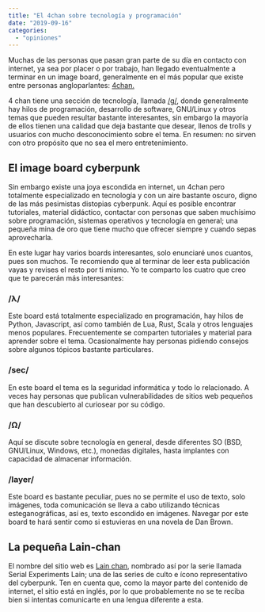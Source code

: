 ```yaml
---
title: "El 4chan sobre tecnología y programación"
date: "2019-09-16"
categories: 
  - "opiniones"
---
```


Muchas de las personas que pasan gran parte de su día en contacto con internet, ya sea por placer o por trabajo, han llegado eventualmente a terminar en un image board, generalmente en el más popular que existe entre personas angloparlantes: [4chan.](https://4chan.org)

4 chan tiene una sección de tecnología, llamada [/g/](https://4chan.org/g/), donde generalmente hay hilos de programación, desarrollo de software, GNU/Linux y otros temas que pueden resultar bastante interesantes, sin embargo la mayoría de ellos tienen una calidad que deja bastante que desear, llenos de trolls y usuarios con mucho desconocimiento sobre el tema. En resumen: no sirven con otro propósito que no sea el mero entretenimiento.

## El image board cyberpunk

Sin embargo existe una joya escondida en internet, un 4chan pero totalmente especializado en tecnología y con un aire bastante oscuro, digno de las más pesimistas distopias cyberpunk. Aquí es posible encontrar tutoriales, material didáctico, contactar con personas que saben muchísimo sobre programación, sistemas operativos y tecnología en general; una pequeña mina de oro que tiene mucho que ofrecer siempre y cuando sepas aprovecharla.

En este lugar hay varios boards interesantes, solo enunciaré unos cuantos, pues son muchos. Te recomiendo que al terminar de leer esta publicación vayas y revises el resto por ti mismo. Yo te comparto los cuatro que creo que te parecerán más interesantes:

### /λ/

Este board está totalmente especializado en programación, hay hilos de Python, Javascript, así como también de Lua, Rust, Scala y otros lenguajes menos populares. Frecuentemente se comparten tutoriales y material para aprender sobre el tema. Ocasionalmente hay personas pidiendo consejos sobre algunos tópicos bastante particulares.

### /sec/

En este board el tema es la seguridad informática y todo lo relacionado. A veces hay personas que publican vulnerabilidades de sitios web pequeños que han descubierto al curiosear por su código.

### /Ω/

Aquí se discute sobre tecnología en general, desde diferentes SO (BSD, GNU/Linux, Windows, etc.), monedas digitales, hasta implantes con capacidad de almacenar información.

### /layer/

Este board es bastante peculiar, pues no se permite el uso de texto, solo imágenes, toda comunicación se lleva a cabo utilizando técnicas esteganográficas, así es, texto escondido en imágenes. Navegar por este board te hará sentir como si estuvieras en una novela de Dan Brown.

## La pequeña Lain-chan

El nombre del sitio web es [Lain chan](https://www.lainchan.org), nombrado así por la serie llamada Serial Experiments Lain; una de las series de culto e ícono representativo del cyberpunk. Ten en cuenta que, como la mayor parte del contenido de internet, el sitio está en inglés, por lo que probablemente no se te reciba bien si intentas comunicarte en una lengua diferente a esta.
